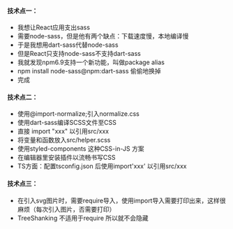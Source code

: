 #### 技术点一：
- 我想让React应用支出sass
- 需要node-sass，但是他有两个缺点：下载速度慢，本地编译慢
- 于是我想用dart-sass代替node-sass
- 但是React只支持node-sass不支持dart-sass
- 我就发现npm6.9支持一个新功能，叫做package alias
- npm install node-sass@npm:dart-sass  偷偷地换掉
- 完成

#### 技术点二：
- 使用@import-normalize;引入normalize.css
- 使用dart-sass编译SCSS文件至CSS
- 直接 import "xxx" 以引用src/xxx
- 将变量和函数放入src/helper.scss
- 使用styled-components 这种CSS-in-JS 方案
- 在编辑器里安装插件以流畅书写CSS
- TS方面：配置tsconfig.json 后使用import'xxx' 以引用src/xxx

#### 技术点三：
- 在引入svg图片时，需要require导入，使用import导入需要打印出来，这样很麻烦（每次引入图片，否需要打印）
- TreeShanking 不适用于require  所以就不会隐藏